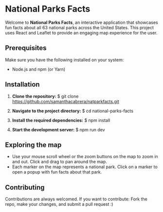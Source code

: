 # National Parks Facts

Welcome to **National Parks Facts**, an interactive application that showcases fun facts about all 63 national parks across the United States. This project uses React and Leaflet to provide an engaging map experience for the user.

## Prerequisites

Make sure you have the following installed on your system:

- Node.js and npm (or Yarn)

## Installation

1. **Clone the repository:**
   $ git clone https://github.com/samanthacabrera/natparkfacts.git

2. **Navigate to the project directory:**
   $ cd national-parks-facts

3. **Install the required dependencies:**
   $ npm install

4. **Start the development server:**
   $ npm run dev

## Exploring the map

- Use your mouse scroll wheel or the zoom buttons on the map to zoom in and out. Click and drag to pan around the map.
- Each marker on the map represents a national park. Click on a marker to open a popup with fun facts about that park.

## Contributing

Contributions are always welcomed. If you want to contribute: Fork the repo, make your changes, and submit a pull request :)

